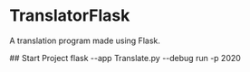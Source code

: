 # TranslatorFlask
A translation program made using Flask.

## Start Project
flask --app Translate.py --debug run -p 2020
